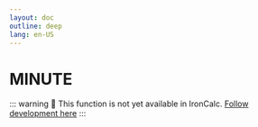 ```yaml
---
layout: doc
outline: deep
lang: en-US
---
```


# MINUTE

::: warning
🚧 This function is not yet available in IronCalc.
[Follow development here](https://github.com/ironcalc/IronCalc/labels/Functions)
:::